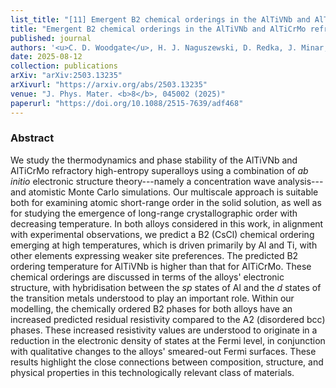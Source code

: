 ```yaml
---
list_title: "[11] Emergent B2 chemical orderings in the AlTiVNb and AlTiCrMo refractory high-entropy superalloys studied via first-principles theory and atomistic modelling"
title: "Emergent B2 chemical orderings in the AlTiVNb and AlTiCrMo refractory high-entropy superalloys studied via first-principles theory and atomistic modelling"
published: journal
authors: '<u>C. D. Woodgate</u>, H. J. Naguszewski, D. Redka, J. Minar, D. Quigley, J. B. Staunton'
date: 2025-08-12
collection: publications
arXiv: "arXiv:2503.13235"
arXivurl: "https://arxiv.org/abs/2503.13235"
venue: "J. Phys. Mater. <b>8</b>, 045002 (2025)"
paperurl: "https://doi.org/10.1088/2515-7639/adf468"
---
```


<h3>Abstract</h3>
We study the thermodynamics and phase stability of the AlTiVNb and AlTiCrMo refractory high-entropy superalloys using a combination of <i>ab initio</i> electronic structure theory---namely a concentration wave analysis---and atomistic Monte Carlo simulations.  Our multiscale approach is suitable both for examining atomic short-range order in the solid solution, as well as for studying the emergence of long-range crystallographic order with decreasing temperature.  In both alloys considered in this work, in alignment with experimental observations, we predict a B2 (CsCl) chemical ordering emerging at high temperatures, which is driven primarily by Al and Ti, with other elements expressing weaker site preferences.  The predicted B2 ordering temperature for AlTiVNb is higher than that for AlTiCrMo.  These chemical orderings are discussed in terms of the alloys' electronic structure, with hybridisation between the <i>sp</i> states of Al and the <i>d</i> states of the transition metals understood to play an important role.  Within our modelling, the chemically ordered B2 phases for both alloys have an increased predicted residual resistivity compared to the A2 (disordered bcc) phases. These increased resistivity values are understood to originate in a reduction in the electronic density of states at the Fermi level, in conjunction with qualitative changes to the alloys' smeared-out Fermi surfaces.  These results highlight the close connections between composition, structure, and physical properties in this technologically relevant class of materials.
